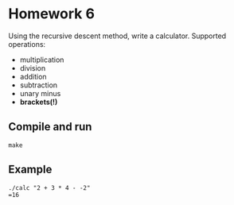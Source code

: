 # Homework 6
Using the recursive descent method, write a calculator. Supported operations:

* multiplication
* division
* addition
* subtraction
* unary minus
* **brackets(!)**

## Compile and run
```
make
```

## Example
```
./calc "2 + 3 * 4 - -2"
=16
```
